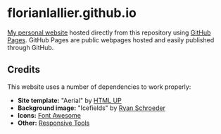 # florianlallier.github.io

[My personal website](https://florianlallier.fr) hosted directly from this repository using [GitHub Pages](https://pages.github.com). GitHub Pages are public webpages hosted and easily published through GitHub.

## Credits

This website uses a number of dependencies to work properly:

* **Site template:** "Aerial" by [HTML UP](https://html5up.net)
* **Background image:** "Icefields" by [Ryan Schroeder](https://flickr.com/photos/ryanschroeder)
* **Icons:** [Font Awesome](https://fontawesome.com)
* **Other:** [Responsive Tools](https://github.com/ajlkn/responsive-tools)